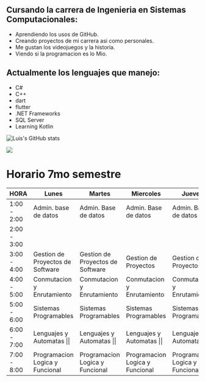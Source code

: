 
## Cursando la carrera de Ingenieria en Sistemas Computacionales:
- Aprendiendo los usos de GitHub.
- Creando proyectos de mi carrera asi como personales.
- Me gustan los videojuegos y la historia.
- Viendo si la programacion es lo Mio.

## Actualmente los lenguajes que manejo:
- C#
- C++
- dart
- flutter
- .NET Frameworks
- SQL Server
- Learning Kotlin


![Luis's GitHub stats](https://github-readme-stats.vercel.app/api?username=Alejandro-Fierro&show_icons=true&theme=tokyonight)
<div></div>
<img src="https://github-readme-stats.vercel.app/api/top-langs/?username=Alejandro-Fierro&theme=tokyonight&layout=compact"></img>


# Horario 7mo semestre
| HORA        | Lunes                            | Martes                           | Miercoles                       | Jueves                          | Viernes                    |
|-------------|----------------------------------|----------------------------------|---------------------------------|---------------------------------|----------------------------|
| 1:00 - 2:00 | Admin. base de datos             | Admin. Base de datos             | Admin. Base de datos            | Admin. Base de datos            | Admin. Base de datos       |
| 2:00 - 3:00 |                                  |                                  |                                 |                                 | Gestion de Proyectos       |
| 3:00 - 4:00 | Gestion de Proyectos de Software | Gestion de Proyectos de Software | Gestion de Proyectos            | Gestion de Proyectos            | Gestion de Proyectos       |
| 4:00 - 5:00 | Conmutacion y Enrutamiento       | Conmutacion y Enrutamiento       | Conmutacion y Enrutamiento      | Conmutacion y Enrutamiento      | Conmutacion y Enrutamiento |
| 5:00 - 6:00 | Sistemas Programables            | Sistemas Programables            | Sistemas Programables           | Sistemas Programables           | Sistemas Programables      |
| 6:00 - 7:00 | Lenguajes y Automatas \|\|       | Lenguajes y Automatas \|\|       | Lenguajes y Automatas \|\|      | Lenguajes y Automatas \|\|      |                            |
| 7:00 - 8:00 | Programacion Logica y Funcional  | Programacion Logica y Funcional  | Programacion Logica y Funcional | Programacion Logica y Funcional |                            |
